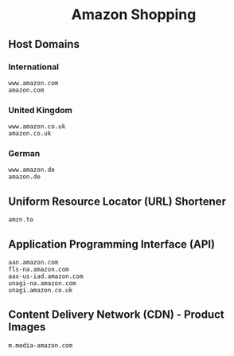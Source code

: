 <h1 align="center">Amazon Shopping</h1>

## Host Domains

### International

```
www.amazon.com
amazon.com
```

### United Kingdom

```
www.amazon.co.uk	
amazon.co.uk
```

### German

```
www.amazon.de
amazon.de
```

## Uniform Resource Locator (URL) Shortener

```
amzn.to
```

## Application Programming Interface (API) 

```
aan.amazon.com	
fls-na.amazon.com	
aax-us-iad.amazon.com
unagi-na.amazon.com
unagi.amazon.co.uk
```

## Content Delivery Network (CDN) - Product Images

```
m.media-amazon.com
```

